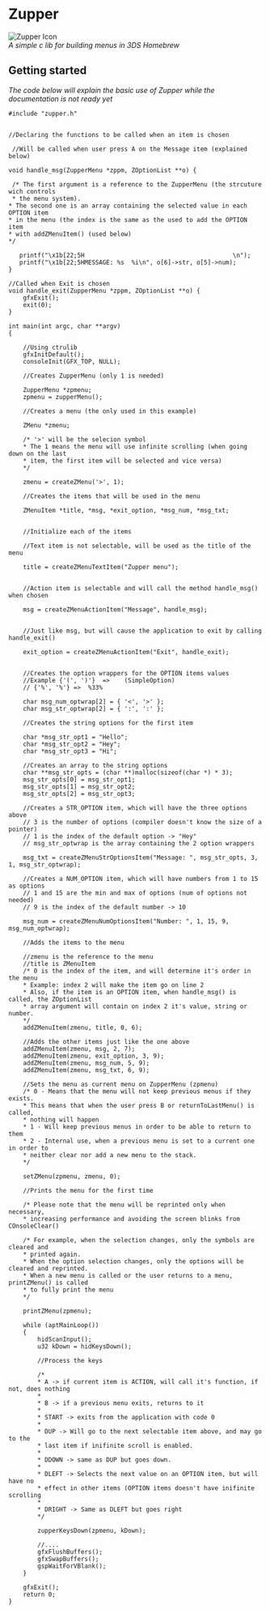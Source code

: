 # Zupper   
![Zupper Icon](https://woodenbell.github.io/static/images/Zupper.png)  
*A simple c lib for building menus in 3DS Homebrew*

## Getting started
*The code below will explain the basic use of Zupper while the documentation is not ready yet*

    #include "zupper.h"
    
    
    //Declaring the functions to be called when an item is chosen
    
     //Will be called when user press A on the Message item (explained below)
     
    void handle_msg(ZupperMenu *zppm, ZOptionList **o) {
        
     /* The first argument is a reference to the ZupperMenu (the strcuture wich controls
     * the menu system).
    * The second one is an array containing the selected value in each OPTION item
    * in the menu (the index is the same as the used to add the OPTION item 
    * with addZMenuItem() (used below)
    */
    
	   printf("\x1b[22;5H                                         \n");
	   printf("\x1b[22;5HMESSAGE: %s  %i\n", o[6]->str, o[5]->num);
    }

    //Called when Exit is chosen
    void handle_exit(ZupperMenu *zppm, ZOptionList **o) {
	    gfxExit();
	    exit(0);
    }

    int main(int argc, char **argv)
    {
    
        //Using ctrulib
	    gfxInitDefault();
	    consoleInit(GFX_TOP, NULL);
	    
	    //Creates ZupperMenu (only 1 is needed)
	    
	    ZupperMenu *zpmenu;
    	zpmenu = zupperMenu();
    	
    	//Creates a menu (the only used in this example)
    	
    	ZMenu *zmenu;
    	
    	/* '>' will be the selecion symbol
    	* The 1 means the menu will use infinite scrolling (when going down on the last
    	* item, the first item will be selected and vice versa)
    	*/
    	
    	zmenu = createZMenu('>', 1);
    	
    	//Creates the items that will be used in the menu
    	
    	ZMenuItem *title, *msg, *exit_option, *msg_num, *msg_txt;
    	
    	
    	//Initialize each of the items
    	
    	//Text item is not selectable, will be used as the title of the menu
    	
    	title = createZMenuTextItem("Zupper menu");
    	
    	
    	//Action item is selectable and will call the method handle_msg() when chosen
    	
    	msg = createZMenuActionItem("Message", handle_msg);
    	
    	
    	//Just like msg, but will cause the application to exit by calling handle_exit()
    	
    	exit_option = createZMenuActionItem("Exit", handle_exit);
    	
    	
    	//Creates the option wrappers for the OPTION items values
    	//Example {'(', ')'}  =>    (SimpleOption)
    	// {'%', '%'} =>  %33%
    	
    	char msg_num_optwrap[2] = { '<', '>' };
    	char msg_str_optwrap[2] = { ':', ':' };
    	
    	//Creates the string options for the first item
    	
    	char *msg_str_opt1 = "Hello";
    	char *msg_str_opt2 = "Hey";
    	char *msg_str_opt3 = "Hi";
    	
    	//Creates an array to the string options
    	char **msg_str_opts = (char **)malloc(sizeof(char *) * 3);
    	msg_str_opts[0] = msg_str_opt1;
    	msg_str_opts[1] = msg_str_opt2;
    	msg_str_opts[2] = msg_str_opt3;
    	
    	//Creates a STR_OPTION item, which will have the three options above
    	// 3 is the number of options (compiler doesn't know the size of a pointer)
    	// 1 is the index of the default option -> "Hey"
    	// msg_str_optwrap is the array containing the 2 option wrappers
    	
    	msg_txt = createZMenuStrOptionsItem("Message: ", msg_str_opts, 3, 1, msg_str_optwrap);
    	
    	//Creates a NUM_OPTION item, which will have numbers from 1 to 15 as options
    	// 1 and 15 are the min and max of options (num of options not needed)
    	// 9 is the index of the default number -> 10
    	
    	msg_num = createZMenuNumOptionsItem("Number: ", 1, 15, 9, msg_num_optwrap);
    	
    	//Adds the items to the menu
    	
    	//zmenu is the reference to the menu
    	//title is ZMenuItem 
    	/* 0 is the index of the item, and will determine it's order in the menu
    	* Example: index 2 will make the item go on line 2
    	* Also, if the item is an OPTION item, when handle_msg() is called, the ZOptionList
    	* array argument will contain on index 2 it's value, string or number.
    	*/
    	addZMenuItem(zmenu, title, 0, 6);
    	
    	//Adds the other items just like the one above
    	addZMenuItem(zmenu, msg, 2, 7);
    	addZMenuItem(zmenu, exit_option, 3, 9);
    	addZMenuItem(zmenu, msg_num, 5, 9);
    	addZMenuItem(zmenu, msg_txt, 6, 9);
    	
    	//Sets the menu as current menu on ZupperMenu (zpmenu)
    	/* 0 - Means that the menu will not keep previous menus if they exists.
    	* This means that when the user press B or returnToLastMenu() is called,
    	* nothing will happen
    	* 1 - Will keep previous menus in order to be able to return to them
    	* 2 - Internal use, when a previous menu is set to a current one in order to
    	* neither clear nor add a new menu to the stack.
    	*/
    	
    	setZMenu(zpmenu, zmenu, 0);
    	
    	//Prints the menu for the first time
    	
    	/* Please note that the menu will be reprinted only when necessary,
    	* increasing performance and avoiding the screen blinks from COnsoleClear()
    	
    	/* For example, when the selection changes, only the symbols are cleared and
    	* printed again.
    	* When the option selection changes, only the options will be cleared and reprinted.
    	* When a new menu is called or the user returns to a menu, printZMenu() is called
    	* to fully print the menu
    	*/
    	
    	printZMenu(zpmenu);
    
	    while (aptMainLoop())
	    {
	    	hidScanInput();
	    	u32 kDown = hidKeysDown();
	    	
	    	//Process the keys
	    	
	    	/*
	    	* A -> if current item is ACTION, will call it's function, if not, does nothing
	    	*
	    	* B -> if a previous menu exits, returns to it
	    	*
	    	* START -> exits from the application with code 0
	    	*
	    	* DUP -> Will go to the next selectable item above, and may go to the
	    	* last item if inifinite scroll is enabled.
	    	*
	    	* DDOWN -> same as DUP but goes down.
	    	*
	    	* DLEFT -> Selects the next value on an OPTION item, but will have no
	    	* effect in other items (OPTION items doesn't have inifinite scrolling
	    	*
	    	* DRIGHT -> Same as DLEFT but goes right
	    	*/
	    	
	    	zupperKeysDown(zpmenu, kDown);
	    	
	    	//....
	    	gfxFlushBuffers();
	    	gfxSwapBuffers();
	    	gspWaitForVBlank();
    	}

    	gfxExit();
    	return 0;
    }


